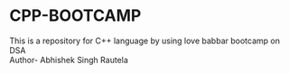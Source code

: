 # CPP-BOOTCAMP
This is a repository for C++ language by using love babbar bootcamp on DSA
<br>
Author- Abhishek Singh Rautela
